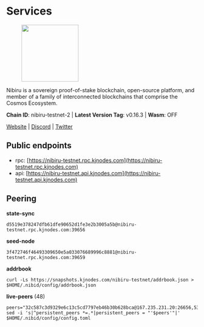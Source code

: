 # Services

<figure><img src="https://raw.githubusercontent.com/kj89/testnet_manuals/main/pingpub/logos/nibiru.png" width="150" alt=""><figcaption></figcaption></figure>

Nibiru is a sovereign proof-of-stake blockchain, open-source platform,  and member of a family of interconnected blockchains that comprise the Cosmos Ecosystem.

**Chain ID**: nibiru-testnet-2 | **Latest Version Tag**: v0.16.3 | **Wasm**: OFF

[Website](https://nibiru.fi) | [Discord](https://discord.gg/nibiru) | [Twitter](https://twitter.com/NibiruChain)


## Public endpoints

* rpc: [https://nibiru-testnet.rpc.kjnodes.com](https://nibiru-testnet.rpc.kjnodes.com)
* api: [https://nibiru-testnet.api.kjnodes.com](https://nibiru-testnet.api.kjnodes.com)

## Peering

**state-sync**

```
d5519e378247dfb61dfe90652d1fe3e2b3005a5b@nibiru-testnet.rpc.kjnodes.com:39656
```

**seed-node**

```
3f472746f46493309650e5a033076689996c8881@nibiru-testnet.rpc.kjnodes.com:39659
```

**addrbook**
```
curl -Ls https://snapshots.kjnodes.com/nibiru-testnet/addrbook.json > $HOME/.nibid/config/addrbook.json
```

**live-peers** (48)
```
peers="32c587c3d9329e6c13c5cd7797eb46b30b628bca@167.235.231.20:26656,53ae831e666f8715eb9cfd7dc9c938bae09c0f18@81.0.220.27:26656,794f2f7e5bb4e9b1e7e752c3d7df76a8db824151@65.109.30.12:61756,3939da5da8d8a31e6af2cb6d7bdcb222ff2487eb@65.109.14.69:39656,756a7ac7c297a6b0c5015501ad7ad484867c8c96@213.246.39.53:26656,a4a0b5b90dbcc92006e7d05d7f6521f120520116@34.75.178.18:26656,9ca622adcf1ef0e7348551d4f79268f706cd3a88@65.108.195.235:36656,e55d8746ad30e0d11ebe0aa3792c46713375edcc@135.181.2.104:26656,eb65c95ea745d1cb5f66e2fda5d5e1029f4dc43d@5.161.43.109:26656,e28a97dd0c82a5281fd29c4f791afb45ac3f5e9e@84.46.249.85:26656,c01c521b2c442c33e6602f4c5ee0d78f163ead1f@84.54.23.201:26656,97272c84782db97adfef1a622c685c677c2dd9d2@161.97.160.193:26656,96c6382b5152b05fa256422a03cc66cd890c13f6@178.250.246.226:26656,e2b8b9f3106d669fe6f3b49e0eee0c5de818917e@213.239.217.52:32656,fe5a3ffcbf6d5958a107ba1e5e8497096b98b863@75.119.153.120:39656,3997242f9646ca642932852b7577ddb9976e0396@5.199.130.53:26656,a9ffe9b89760d1c335d4550907d47b568c3d3332@206.189.23.6:26656,398d4aad58053d78cf33412e37772ba970ac7651@109.123.248.152:26656,5c2a752c9b1952dbed075c56c600c3a79b58c395@195.3.220.140:27046,5793f9436479e865a84237cca8581f994a048868@193.203.15.74:26656,5c5266c14e95e2b075c6a6d236fc0fd9e73b38a5@146.190.98.116:26656,f6faf790692615e409621b8fbcc0d355d08b60ed@65.108.250.226:26656,9fb8b0428e9faad14d94c70669e891d807eb7b43@185.250.37.153:26656,c101b872586f96f0879143651471bafdff611aa5@167.86.112.234:26656,d1ddbb1e024a050c5110720fa4a9cde5a4907bac@216.128.145.193:26656,09a37e87b91412050ffcb781737eebaee75cc081@154.12.234.63:26656,8425ae0c16b42bdd1af24ffc872641990a17e921@167.235.198.193:60656,1441c68cd1d3239bbad357390e4e6b604ba0a0c3@23.88.100.117:26656,ab97b51d22b9f2c1238257c1f63a8245ed6c2917@38.242.148.107:26656,b4ea505228b1ebf9fec2d54ef6c55450e9647a5b@88.210.14.133:26656,7b18e09e526f44a141f5280bf6d5a9d8764cffda@194.163.143.170:39656,1a6f8f56aa62c8de70b7aeb25f08937c08cf78ad@78.107.234.44:26656,bc397221e442d415388403b4e56a8ad15dfbedbc@142.132.152.46:35656,3b53fcc0bf347f1c93d15edd7f5d51cf44ee311f@185.135.137.228:26656,fb5b3e6f22e392a30712b68609019440361571f4@185.135.137.217:26656,382ae7d147e493a52b9a3bc9bff5fa4d09f9e13c@141.95.102.233:39656,fe95705d3de436dcef390c5ed7cd44d500c32738@185.135.137.254:26656,fbca74bec2dcc0c3043f443d4fb888cae002f8c9@5.161.143.130:26656,10c9aecb4f414d45863cbe1a5f91d04b33fcb638@80.85.242.54:16656,ab02b0ed1e366ab3746007307d358101965432cb@94.130.55.152:39656,0e02e47abc405a4793bb0524d31c157b31fd55e8@81.0.218.58:26656,cf95f8260e22093d1e356222afe21a4a07993b19@176.57.150.209:26656,8cb06aeca01fcf5e5338dea404eb37d05369b8dc@185.185.80.21:26656,d5519e378247dfb61dfe90652d1fe3e2b3005a5b@65.109.68.190:39656,3e7cbc9ba14ccdf1f98e241499b040ef4b5ff177@45.67.231.198:26656,a9f081cbbfbb4fcef59933eec0c90022394e3264@65.109.85.225:7020,a422bbf59756a9584ddc6f97a8b96bb15b596db7@34.73.61.37:26656,0261b4db0d20ef973134a4c2f1ea00b49803b106@178.170.40.28:15652"
sed -i 's|^persistent_peers *=.*|persistent_peers = "'$peers'"|' $HOME/.nibid/config/config.toml
```
